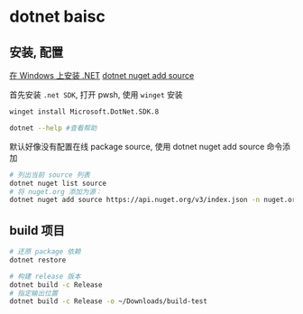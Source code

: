 # dotnet baisc

## 安装, 配置

[在 Windows 上安装 .NET](https://learn.microsoft.com/zh-cn/dotnet/core/install/windows?tabs=net80)
[dotnet nuget add source](https://learn.microsoft.com/zh-cn/dotnet/core/tools/dotnet-nuget-add-source)

首先安装 `.net SDK`, 打开 pwsh, 使用 `winget` 安装

```bash
winget install Microsoft.DotNet.SDK.8
```

```bash
dotnet --help #查看帮助
```

默认好像没有配置在线 package source, 使用 dotnet nuget add source 命令添加

```bash
# 列出当前 source 列表
dotnet nuget list source
# 将 nuget.org 添加为源：
dotnet nuget add source https://api.nuget.org/v3/index.json -n nuget.org
```

## build 项目

```bash
# 还原 package 依赖
dotnet restore

# 构建 release 版本
dotnet build -c Release
# 指定输出位置
dotnet build -c Release -o ~/Downloads/build-test
```
